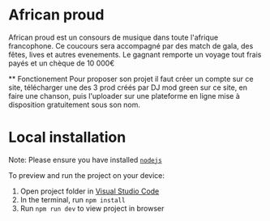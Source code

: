 # African proud

African proud est un consours de musique dans toute l'afrique francophone.
Ce coucours sera accompagné par des match de gala, des fêtes, lives et autres evenements.
Le gagnant remporte un voyage tout frais payés et un chèque de 10 000€

** Fonctionement
Pour proposer son projet il faut créer un compte sur ce site, télécharger une des 3 prod créés par DJ mod green sur ce site, en faire une chanson, puis l'uploader sur une plateforme en ligne mise à disposition gratuitement sous son nom.

# Local installation
  Note: Please ensure you have installed <code><a href="https://nodejs.org/en/download/">nodejs</a></code>

  To preview and run the project on your device:
  1) Open project folder in <a href="https://code.visualstudio.com/download">Visual Studio Code</a>
  2) In the terminal, run `npm install`
  3) Run `npm run dev` to view project in browser
  

